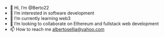 - 👋 Hi, I’m @Berto22
- 👀 I’m interested in software development
- 🌱 I’m currently learning web3
- 💞️ I’m looking to collaborate on Ethereum and fullstack web development
- 📫 How to reach me albertosellia@yahoo.com

<!---
Berto22/Berto22 is a ✨ special ✨ repository because its `README.md` (this file) appears on your GitHub profile.
You can click the Preview link to take a look at your changes.
--->
